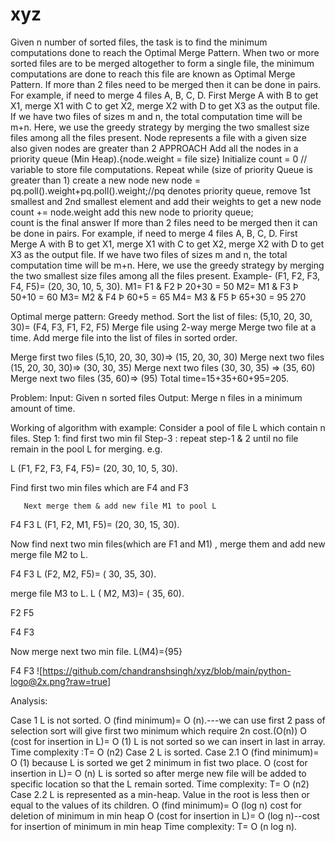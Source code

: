 # xyz
Given n number of sorted files, the task is to find the minimum computations done to reach the Optimal Merge Pattern.  When two or more sorted files are to be merged altogether to form a single file, the minimum computations are done to reach this file are known as Optimal Merge Pattern.
If more than 2 files need to be merged then it can be done in pairs. For example, if need to merge 4 files A, B, C, D. First Merge A with B to get X1, merge X1 with C to get X2, merge X2 with D to get X3 as the output file.
If we have two files of sizes m and n, the total computation time will be m+n. Here, we use the greedy strategy by merging the two smallest size files among all the files present.
Node represents a file with a given size also given nodes are greater than 2 
APPROACH
Add all the nodes in a priority queue (Min Heap).{node.weight = file size}
Initialize count = 0 // variable to store file computations.
Repeat while (size of priority Queue is greater than 1) 
create a new node
new node = pq.poll().weight+pq.poll().weight;//pq denotes priority queue, remove 1st smallest and 2nd smallest element and add their weights to get a new node
count += node.weight
add this new node to priority queue;  
count is the final answer
If more than 2 files need to be merged then it can be done in pairs. For example, if need to merge 4 files A, B, C, D. First Merge A with B to get X1, merge X1 with C to get X2, merge X2 with D to get X3 as the output file.
If we have two files of sizes m and n, the total computation time will be m+n. Here, we use the greedy strategy by merging the two smallest size files among all the files present.
 Example-
 (F1, F2, F3, F4, F5)= (20, 30, 10, 5, 30).
M1= F1 & F2 Þ 20+30 = 50
M2= M1 & F3 Þ 50+10 = 60
M3= M2 & F4 Þ 60+5 = 65
M4= M3 & F5 Þ 65+30 = 95
                     270

Optimal merge pattern: Greedy method. Sort the list of files:
(5,10, 20, 30, 30)= (F4, F3, F1, F2, F5)
Merge file using 2-way merge
Merge two file at a time.
Add merge file into the list of files in sorted order.

Merge first two files
(5,10, 20, 30, 30)=> (15, 20, 30, 30)
Merge next two files
(15, 20, 30, 30)=> (30, 30, 35)
Merge next two files
(30, 30, 35) => (35, 60)
Merge next two files
(35, 60)=> (95)
Total time=15+35+60+95=205.


Problem:
Input: Given n sorted files
Output: Merge n files in a minimum amount of time.

Working of algorithm with example: Consider a pool of file L which contain n files. Step 1: find first two min fil
Step-3 : repeat step-1 & 2 until no file remain in the pool L for merging. e.g.

L (F1, F2, F3, F4, F5)= (20, 30, 10, 5, 30).

Find first two min files which are F4 and F3



    	
       Next merge them & add new file M1 to pool L

F4                  	F3
L (F1, F2, M1, F5)= (20, 30, 15, 30).

Now find next two min files(which are F1 and M1) , merge them and add new merge file M2 to L.



F4	F3
L (F2, M2, F5)= ( 30, 35, 30).
 
merge file M3 to L. L ( M2, M3)= ( 35, 60).






F2	F5

F4	F3


Now merge next two min file. L(M4)={95}


F4	F3
![https://github.com/chandranshsingh/xyz/blob/main/python-logo@2x.png?raw=true]



Analysis:
 
Case 1 L is not sorted.
O (find minimum)= O (n).---we can use first 2 pass of selection sort will give first two minimum which require 2n cost.(O(n))
O (cost for insertion in L)= O (1)	L is not sorted so we can insert in last
in array.
Time complexity :T= O (n2)
Case 2 L is sorted. Case 2.1
O (find minimum)= O (1)	because L is sorted we get 2 minimum in
fist two place.
O (cost for insertion in L)= O (n)	L is sorted so after merge new file
will be added to specific location so that the L remain sorted. Time complexity: T= O (n2)
Case 2.2
L is represented as a min-heap. Value in the root is less then or equal to the values of its children.
O (find minimum)= O (log n)	cost for deletion of minimum in min
heap
O (cost for insertion in L)= O (log n)--cost for insertion of minimum in min heap
Time complexity: T= O (n log n).
